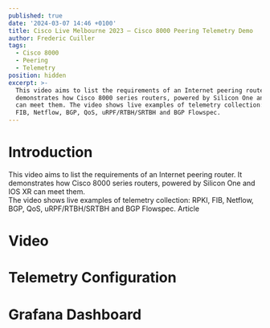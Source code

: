 ```yaml
---
published: true
date: '2024-03-07 14:46 +0100'
title: Cisco Live Melbourne 2023 – Cisco 8000 Peering Telemetry Demo
author: Frederic Cuiller
tags:
  - Cisco 8000
  - Peering
  - Telemetry
position: hidden
excerpt: >-
  This video aims to list the requirements of an Internet peering router. It
  demonstrates how Cisco 8000 series routers, powered by Silicon One and IOS XR
  can meet them. The video shows live examples of telemetry collection: RPKI,
  FIB, Netflow, BGP, QoS, uRPF/RTBH/SRTBH and BGP Flowspec.
---
```

# Introduction

This video aims to list the requirements of an Internet peering router. It demonstrates how Cisco 8000 series routers, powered by Silicon One and IOS XR can meet them.  
The video shows live examples of telemetry collection: RPKI, FIB, Netflow, BGP, QoS, uRPF/RTBH/SRTBH and BGP Flowspec. Article

# Video

# Telemetry Configuration

# Grafana Dashboard
